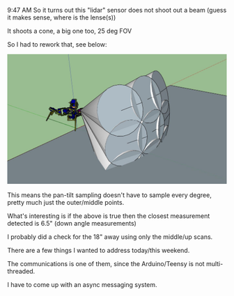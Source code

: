 9:47 AM
So it turns out this "lidar" sensor does not shoot out a beam (guess it makes sense, where is the lense(s))

It shoots a cone, a big one too, 25 deg FOV

So I had to rework that, see below:

<img src="../../media/07-09-2022--cones.JPG" width="800"/>

This means the pan-tilt sampling doesn't have to sample every degree, pretty much just the outer/middle points.

What's interesting is if the above is true then the closest measurement detected is 6.5" (down angle measurements)

I probably did a check for the 18" away using only the middle/up scans.

There are a few things I wanted to address today/this weekend.

The communications is one of them, since the Arduino/Teensy is not multi-threaded.

I have to come up with an async messaging system.

